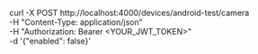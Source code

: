 curl -X POST http://localhost:4000/devices/android-test/camera \
  -H "Content-Type: application/json" \
  -H "Authorization: Bearer <YOUR_JWT_TOKEN>" \
  -d '{"enabled": false}'